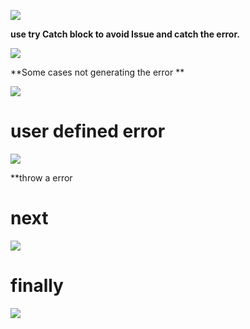 
![](https://i.imgur.com/FFgoRvx.png)





**use try Catch block to avoid Issue and catch the error.**


![](https://i.imgur.com/t6PL4nZ.png)





**Some cases not generating the error **


![](https://i.imgur.com/we3dEqE.png)


# user defined error

![](https://i.imgur.com/r3J4ciF.png)


**throw a error



# next

![](https://i.imgur.com/5yuyrqu.png)


# finally

![](https://i.imgur.com/GvwFFqp.png)


